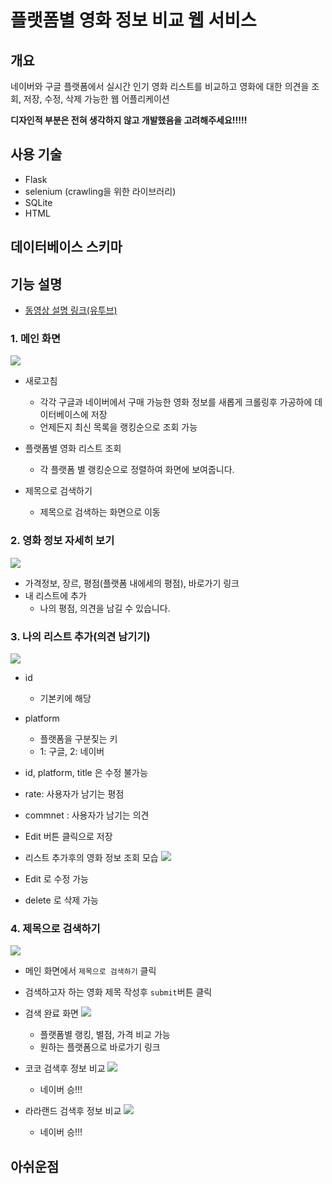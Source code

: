 # 플랫폼별 영화 정보 비교 웹 서비스

## 개요

네이버와 구글 플랫폼에서 실시간 인기 영화 리스트를 비교하고 영화에 대한 의견을 조회, 저장, 수정, 삭제 가능한 웹 어플리케이션

**디자인적 부분은 전혀 생각하지 않고 개발했음을 고려해주세요!!!!!**

## 사용 기술

* Flask
* selenium (crawling을 위한 라이브러리)
* SQLite
* HTML

## 데이터베이스 스키마

## 기능 설명
* [동영상 설명 링크(유투브)](https://www.youtube.com/watch?v=5TGL4s7E3EE)

### 1. 메인 화면

![](https://i.ibb.co/CtrsmMS/image.jpg)

* 새로고침
    * 각각 구글과 네이버에서 구매 가능한 영화 정보를 새롭게 크롤링후 가공하에 데이터베이스에 저장
    * 언제든지 최신 목록을 랭킹순으로 조회 가능

* 플랫폼별 영화 리스트 조회
    * 각 플랫폼 별 랭킹순으로 정렬하여 화면에 보여줍니다.

* 제목으로 검색하기
    * 제목으로 검색하는 화면으로 이동

### 2. 영화 정보 자세히 보기

![](https://i.ibb.co/tcVtCcz/image.jpg)

* 가격정보, 장르, 평점(플랫폼 내에세의 평점), 바로가기 링크
* 내 리스트에 추가
    * 나의 평점, 의견을 남길 수 있습니다.

### 3. 나의 리스트 추가(의견 남기기)

![](https://i.ibb.co/Z1Zb6bJ/image.jpg)

* id
    * 기본키에 해당
* platform
    * 플랫폼을 구분짖는 키
    * 1: 구글, 2: 네이버
* id, platform, title 은 수정 불가능
* rate: 사용자가 남기는 평점
* commnet : 사용자가 남기는 의견
* Edit 버튼 클릭으로 저장

* 리스트 추가후의 영화 정보 조회 모습
  ![](https://i.ibb.co/fQMPK4R/image.jpg)

* Edit 로 수정 가능
* delete 로 삭제 가능

### 4. 제목으로 검색하기

![](https://i.ibb.co/LYNrF2g/image.jpg)

* 메인 화면에서 `제목으로 검색하기` 클릭
* 검색하고자 하는 영화 제목 작성후 `submit`버튼 클릭
* 검색 완료 화면
  ![](https://i.ibb.co/QfzGPtV/image.jpg)
    * 플랫폼별 랭킹, 별점, 가격 비교 가능
    * 원하는 플랫폼으로 바로가기 링크


* 코코 검색후 정보 비교
  ![](https://i.ibb.co/7X2v6s4/image.jpg)
    * 네이버 승!!!


* 라라랜드 검색후 정보 비교
  ![](https://i.ibb.co/CHtBj5f/image.jpg)
    * 네이버 승!!!

## 아쉬운점








